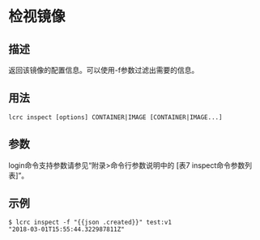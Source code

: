 # 检视镜像<a name="ZH-CN_TOPIC_0184808134"></a>

## 描述<a name="zh-cn_topic_0183111397_section15141105818"></a>

返回该镜像的配置信息。可以使用-f参数过滤出需要的信息。

## 用法<a name="zh-cn_topic_0183111397_section1485216151011"></a>

```
lcrc inspect [options] CONTAINER|IMAGE [CONTAINER|IMAGE...]
```

## 参数<a name="zh-cn_topic_0183111397_section03005271815"></a>

login命令支持参数请参见“附录>命令行参数说明中的 [表7 inspect命令参数列表]”。

## 示例<a name="zh-cn_topic_0183111397_section10782439315"></a>

```
$ lcrc inspect -f "{{json .created}}" test:v1
"2018-03-01T15:55:44.322987811Z"
```

